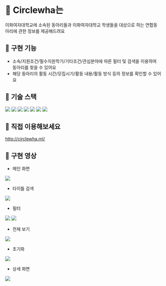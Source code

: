 # :school: Circlewha는
이화여자대학교에 소속된 동아리들과 이화여자대학교 학생들을 대상으로 하는 연합동아리에 관한 정보를 제공해드려요

## :school: 구현 기능
+ 소속/지원조건/필수지원학기/기타조건/관심분야에 따른 필터 및 검색을 이용하여 동아리를 찾을 수 있어요
+ 해당 동아리의 활동 시간/모집시기/활동 내용/활동 방식 등의 정보를 확인할 수 있어요

## :school: 기술 스택
<img src="https://img.shields.io/badge/JavaScript-F7DF1E?style=flat-square&logo=JavaScript&logoColor=white"/> <img src="https://img.shields.io/badge/Next.js-000000?style=for-the-badge&logo=Next.js&logoColor=white"/> <img src="https://img.shields.io/badge/Node.js-339933?style=for-the-badge&logo=Node.js&logoColor=white"/> <img src="https://img.shields.io/badge/Express-000000?style=for-the-badge&logo=Express&logoColor=white">
 <img src="https://img.shields.io/badge/MySQL-4479A1?style=for-the-badge&logo=MySQL&logoColor=white"> <img src="https://img.shields.io/badge/Nodemon-76D04B?style=for-the-badge&logo=Nodemon&logoColor=white"> <img src="https://img.shields.io/badge/AWS-232F3E?style=for-the-badge&logo=amazon%20aws&logoColor=white"> 

## :school: 직접 이용해보세요
http://circlewha.ml/

## :school: 구현 영상
+ 메인 화면 
<img src="https://user-images.githubusercontent.com/85687229/156637154-f6a920b9-2936-4f29-8b1f-df7e074ed27b.gif">

+ 타이틀 검색 
<img src="https://user-images.githubusercontent.com/85687229/156637199-c4b5d854-ea01-4a80-84a7-0ae9877650ca.gif">

+ 필터
<img src="https://user-images.githubusercontent.com/85687229/156637180-089caa14-7c17-47bd-815e-9c7a0216ecfb.gif">
<img src="https://user-images.githubusercontent.com/85687229/156637226-892ee87c-58de-4ca2-9827-9948682d691e.gif">

+ 전체 보기
<img src="https://user-images.githubusercontent.com/85687229/156637217-10cf4b17-526f-4026-89e1-aaae1dafd045.gif">

+ 초기화
<img src="https://user-images.githubusercontent.com/85687229/156637219-e9d256d2-b6ec-4308-9f80-6cfca561b8e9.gif">

+ 상세 화면
<img src="https://user-images.githubusercontent.com/85687229/156637224-f450b052-0213-4d1f-b491-cc9ef728b33c.gif">
